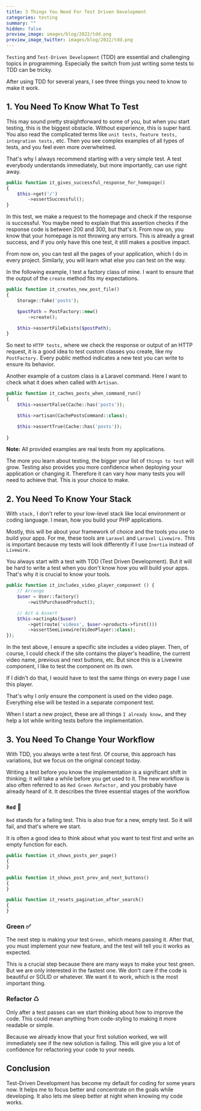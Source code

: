 ```yaml
---
title: 3 Things You Need For Test Driven Development
categories: testing
summary: ""
hidden: false
preview_image: images/blog/2022/tdd.png
preview_image_twitter: images/blog/2022/tdd.png
---
```


`Testing` and `Test-Driven Development` (TDD) are essential and challenging topics in programming. Especially the switch from just writing some tests to TDD can be tricky.

After using TDD for several years, I see three things you need to know to make it work.


## 1. You Need To Know What To Test

This may sound pretty straightforward to some of you, but when you start testing, this is the biggest obstacle. Without experience, this is super hard. You also read the complicated terms like `unit tests,` `feature tests,` `integration tests,` etc. Then you see complex examples of all types of tests, and you feel even more overwhelmed.

That's why I always recommend starting with a very simple test. A test everybody understands immediately, but more importantly, can use right away.

```php
public function it_gives_successful_response_for_homepage()
{
    $this->get('/')
        ->assertSuccessful();
}
```

In this test, we make a request to the homepage and check if the response is successful. You maybe need to explain that this assertion checks if the response code is between 200 and 300, but that's it. From now on, you know that your homepage is not throwing any errors. This is already a great success, and if you only have this one test, it still makes a positive impact.

From now on, you can test all the pages of your application, which I do in every project. Similarly, you will learn what else you can test on the way.

In the following example, I test a factory class of mine. I want to ensure that the output of the `create` method fits my expectations.

```php
public function it_creates_new_post_file()
{
    Storage::fake('posts');

    $postPath = PostFactory::new()
        ->create();

    $this->assertFileExists($postPath);
}
```

So next to `HTTP tests,` where we check the response or output of an HTTP request, it is a good idea to test custom classes you create, like my `PostFactory.` Every public method indicates a new test you can write to ensure its behavior.

Another example of a custom class is a Laravel command. Here I want to check what it does when called with `Artisan.`

```php
public function it_caches_posts_when_command_run()
{
    $this->assertFalse(Cache::has('posts'));

    $this->artisan(CachePostsCommand::class);

    $this->assertTrue(Cache::has('posts'));
 
}
```

<div class="blognote"><strong>Note:</strong> All provided examples are real tests from my applications.</div>

The more you learn about testing, the bigger your list of `things to test` will grow. Testing also provides you more confidence when deploying your application or changing it. Therefore it can vary how many tests you will need to achieve that. This is your choice to make.

## 2. You Need To Know Your Stack

With `stack,` I don't refer to your low-level stack like local environment or coding language. I mean, how you build your PHP applications.

Mostly, this will be about your framework of choice and the tools you use to build your apps. For me, these tools are `Laravel` and `Laravel Livewire.` This is important because my tests will look differently if I use `Inertia` instead of `Livewire.`

You always start with a test with TDD (Test Driven Development). But it will be hard to write a test when you don't know how you will build your apps. That's why it is crucial to know your tools.

```php
public function it_includes_video_player_component () {
    // Arrange
    $user = User::factory()
        ->withPurchasedProduct();

    // Act & Assert
    $this->actingAs($user)
        ->get(route('videos', $user->products->first()))
        ->assertSeeLivewire(VideoPlayer::class);
});
```

In the test above, I ensure a specific site includes a video player. Then, of course, I could check if the site contains the player's headline, the current video name, previous and next buttons, etc. But since this is a Livewire component, I like to test the component on its own.

If I didn't do that, I would have to test the same things on every page I use this player.

That's why I only ensure the component is used on the video page. Everything else will be tested in a separate component test.

When I start a new project, these are all things `I already know,` and they help a lot while writing tests before the implementation.

## 3. You Need To Change Your Workflow

With TDD, you always write a test first. Of course, this approach has variations, but we focus on the original concept today.

Writing a test before you know the implementation is a significant shift in thinking; it will take a while before you get used to it. The new workflow is also often referred to as `Red Green Refactor,` and you probably have already heard of it. It describes the three essential stages of the workflow.

### `Red` 🛑

`Red` stands for a failing test. This is also true for a new, empty test. So it will fail, and that's where we start.

It is often a good idea to think about what you want to test first and write an empty function for each.

```php
public function it_shows_posts_per_page()
{
}

public function it_shows_post_prev_and_next_buttons()
{
}

public function it_resets_pagination_after_search()
{
}
```

### Green ✅
The next step is making your test `Green,` which means passing it. After that, you must implement your new feature, and the test will tell you it works as expected.

This is a crucial step because there are many ways to make your test green. But we are only interested in the fastest one. We don't care if the code is beautiful or SOLID or whatever. We want it to work, which is the most important thing.

### Refactor ♺

Only after a test passes can we start thinking about how to improve the code. This could mean anything from code-styling to making it more readable or simple.

Because we already know that your first solution worked, we will immediately see if the new solution is failing. This will give you a lot of confidence for refactoring your code to your needs.

## Conclusion

Test-Driven Development has become my default for coding for some years now. It helps me to focus better and concentrate on the goals while developing. It also lets me sleep better at night when knowing my code works.
